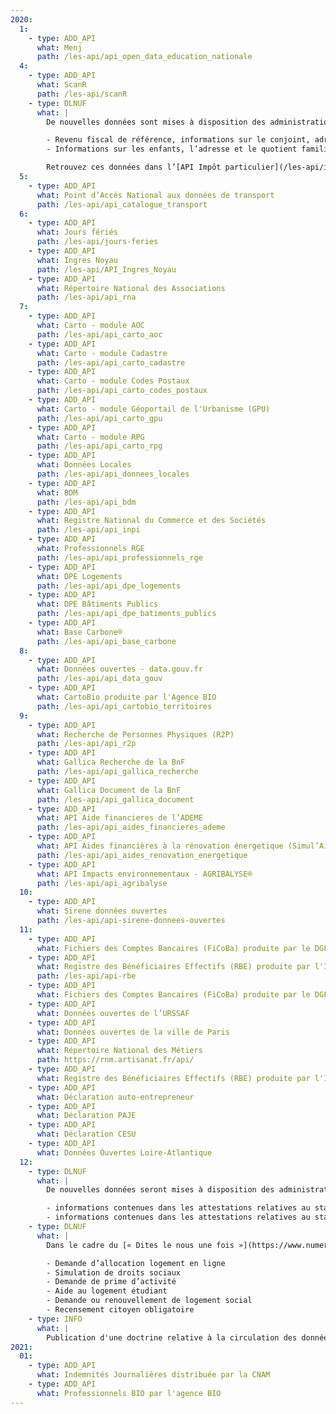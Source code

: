 ```yaml
---
2020:
  1:
    - type: ADD_API
      what: Menj
      path: /les-api/api_open_data_education_nationale
  4:
    - type: ADD_API
      what: ScanR
      path: /les-api/scanR
    - type: DLNUF
      what: |
        De nouvelles données sont mises à disposition des administrations dans le cadre du [« Dites le nous une fois »](https://www.numerique.gouv.fr/services/guichet-dites-le-nous-une-fois/) :

        - Revenu fiscal de référence, informations sur le conjoint, adresse
        - Informations sur les enfants, l’adresse et le quotient familial

        Retrouvez ces données dans l’[API Impôt particulier](/les-api/impot-particulier) et l’[API Particulier](/les-api/api-particulier)
  5:
    - type: ADD_API
      what: Point d’Accès National aux données de transport
      path: /les-api/api_catalogue_transport
  6:
    - type: ADD_API
      what: Jours fériés
      path: /les-api/jours-feries
    - type: ADD_API
      what: Ingres Noyau
      path: /les-api/API_Ingres_Noyau
    - type: ADD_API
      what: Répertoire National des Associations
      path: /les-api/api_rna
  7:
    - type: ADD_API
      what: Carto - module AOC
      path: /les-api/api_carto_aoc
    - type: ADD_API
      what: Carto - module Cadastre
      path: /les-api/api_carto_cadastre
    - type: ADD_API
      what: Carto - module Codes Postaux
      path: /les-api/api_carto_codes_postaux
    - type: ADD_API
      what: Carto - module Géoportail de l'Urbanisme (GPU)
      path: /les-api/api_carto_gpu
    - type: ADD_API
      what: Carto - module RPG
      path: /les-api/api_carto_rpg
    - type: ADD_API
      what: Données Locales
      path: /les-api/api_donnees_locales
    - type: ADD_API
      what: BDM
      path: /les-api/api_bdm
    - type: ADD_API
      what: Registre National du Commerce et des Sociétés
      path: /les-api/api_inpi
    - type: ADD_API
      what: Professionnels RGE
      path: /les-api/api_professionnels_rge
    - type: ADD_API
      what: DPE Logements
      path: /les-api/api_dpe_logements
    - type: ADD_API
      what: DPE Bâtiments Publics
      path: /les-api/api_dpe_batiments_publics
    - type: ADD_API
      what: Base Carbone®
      path: /les-api/api_base_carbone
  8:
    - type: ADD_API
      what: Données ouvertes - data.gouv.fr
      path: /les-api/api_data_gouv
    - type: ADD_API
      what: CartoBio produite par l'Agence BIO
      path: /les-api/api_cartobio_territoires
  9:
    - type: ADD_API
      what: Recherche de Personnes Physiques (R2P)
      path: /les-api/api_r2p
    - type: ADD_API
      what: Gallica Recherche de la BnF
      path: /les-api/api_gallica_recherche
    - type: ADD_API
      what: Gallica Document de la BnF
      path: /les-api/api_gallica_document
    - type: ADD_API
      what: API Aide financieres de l’ADEME
      path: /les-api/api_aides_financieres_ademe
    - type: ADD_API
      what: API Aides financières à la rénovation énergetique (Simul’Aid€s)
      path: /les-api/api_aides_renovation_energetique
    - type: ADD_API
      what: API Impacts environnementaux - AGRIBALYSE®
      path: /les-api/api_agribalyse
  10:
    - type: ADD_API
      what: Sirene données ouvertes
      path: /les-api/api-sirene-donnees-ouvertes
  11:
    - type: ADD_API
      what: Fichiers des Comptes Bancaires (FiCoBa) produite par le DGFiP
    - type: ADD_API
      what: Registre des Bénéficiaires Effectifs (RBE) produite par l'INPI
      path: /les-api/api-rbe
    - type: ADD_API
      what: Fichiers des Comptes Bancaires (FiCoBa) produite par le DGFiP
    - type: ADD_API
      what: Données ouvertes de l’URSSAF
    - type: ADD_API
      what: Données ouvertes de la ville de Paris
    - type: ADD_API
      what: Répertoire National des Métiers
      path: https://rnm.artisanat.fr/api/
    - type: ADD_API
      what: Registre des Bénéficiaires Effectifs (RBE) produite par l'INPI
    - type: ADD_API
      what: Déclaration auto-entrepreneur
    - type: ADD_API
      what: Déclaration PAJE
    - type: ADD_API
      what: Déclaration CESU
    - type: ADD_API
      what: Données Ouvertes Loire-Atlantique
  12:
    - type: DLNUF
      what: |
        De nouvelles données seront mises à disposition des administrations dans le cadre du [« Dites le nous une fois »](https://www.numerique.gouv.fr/services/guichet-dites-le-nous-une-fois/) :

        - informations contenues dans les attestations relatives au statut demandeur d'emploi
        - informations contenues dans les attestations relatives au statut étudiant
    - type: DLNUF
      what: |
        Dans le cadre du [« Dites le nous une fois »](https://www.numerique.gouv.fr/services/guichet-dites-le-nous-une-fois/), l’échange des données entre administrations permettra le pré-remplissage de 6 démarches administratives:

        - Demande d’allocation logement en ligne
        - Simulation de droits sociaux
        - Demande de prime d’activité
        - Aide au logement étudiant
        - Demande ou renouvellement de logement social
        - Recensement citoyen obligatoire
    - type: INFO
      what: |
        Publication d'une doctrine relative à la circulation des données entre administrations
2021:
  01:
    - type: ADD_API
      what: Indemnités Journalières distribuée par la CNAM
    - type: ADD_API
      what: Professionnels BIO par l'agence BIO
---
```

